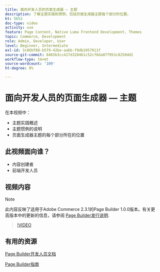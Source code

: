 ```yaml
---
title: 面向开发人员的页面生成器 — 主题
description: 了解主题实践和惯例，​包括页面生成器主题每个部分的位置。
kt: 5652
doc-type: video
activity: use
feature: Page Content, Native Luma Frontend Development, Themes
topic: Commerce, Development
role: Admin, Developer, User
level: Beginner, Intermediate
exl-id: 3c86bf88-b5f9-42be-aabb-f9db1957911f
source-git-commit: 8465b3cc417d328461c52cf6da07f953c8250dd2
workflow-type: tm+mt
source-wordcount: '109'
ht-degree: 0%

---
```


# 面向开发人员的页面生成器 — 主题

在本视频中：

- 主题实践概述
- 主题惯例的说明&#x200B;
- 页面生成器主题的每个部分所在的位置&#x200B;

## 此视频面向谁？

- 内容创建者
- 前端开发人员

## 视频内容

>[!NOTE]
>
>此内容反映了适用于Adobe Commerce 2.3.1的Page Builder 1.0.0版本。有关更高版本中的更新的信息，请参阅 [Page Builder发行说明](https://experienceleague.adobe.com/docs/commerce-admin/page-builder/release-notes.html).

>[!VIDEO](https://video.tv.adobe.com/v/35711?quality=12&learn=on)

## 有用的资源

[Page Builder开发人员文档](https://developer.adobe.com/commerce/frontend-core/page-builder/)

[Page Builder指南](https://experienceleague.adobe.com/docs/commerce-admin/page-builder/introduction.html)
